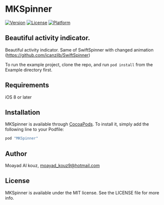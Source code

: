 # MKSpinner

[![Version](https://img.shields.io/cocoapods/v/MKSpinner.svg?style=flat)](http://cocoapods.org/pods/MKSpinner)
[![License](https://img.shields.io/cocoapods/l/MKSpinner.svg?style=flat)](http://cocoapods.org/pods/MKSpinner)
[![Platform](https://img.shields.io/cocoapods/p/MKSpinner.svg?style=flat)](http://cocoapods.org/pods/MKSpinner)


## Beautiful activity indicator.
Beautiful activity indicator. Same of SwiftSpinner with changed animation (https://github.com/icanzilb/SwiftSpinner)


To run the example project, clone the repo, and run `pod install` from the Example directory first.

## Requirements
iOS 8 or later 

## Installation

MKSpinner is available through [CocoaPods](http://cocoapods.org). To install
it, simply add the following line to your Podfile:

```ruby
pod "MKSpinner"
```

## Author

Moayad Al kouz, moayad_kouz9@hotmail.com

## License

MKSpinner is available under the MIT license. See the LICENSE file for more info.
